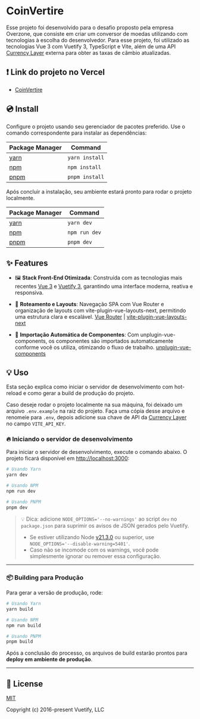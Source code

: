 # CoinVertire

Esse projeto foi desenvolvido para o desafio proposto pela empresa Overzone, que consiste em criar um conversor de moedas utilizando com tecnologias à escolha do desenvolvedor. Para esse projeto, foi utilizado as tecnologias Vue 3 com Vuetify 3, TypeScript e Vite, além de uma API [Currency Layer](https://currencylayer.com/) externa para obter as taxas de câmbio atualizadas.

## ❗️ Link do projeto no Vercel

- [CoinVertire](https://coinvertire.vercel.app)

## 💿 Install

Configure o projeto usando seu gerenciador de pacotes preferido. Use o comando correspondente para instalar as dependências:

| Package Manager                                                | Command        |
|---------------------------------------------------------------|----------------|
| [yarn](https://yarnpkg.com/getting-started)                   | `yarn install` |
| [npm](https://docs.npmjs.com/cli/v7/commands/npm-install)     | `npm install`  |
| [pnpm](https://pnpm.io/installation)                          | `pnpm install` |

Após concluir a instalação, seu ambiente estará pronto para rodar o projeto localmente.

| Package Manager                                                | Command        |
|--------------------------------------------------------------- |----------------|
| [yarn](https://yarnpkg.com/getting-started/usage)              | `yarn dev`   |
| [npm](https://docs.npmjs.com/cli/v7/commands/npm-install)      | `npm run dev`|
| [pnpm](https://pnpm.io/pnpm-cli)                               | `pnpm dev`   |

## ✨ Features

- 🖼️ **Stack Front-End Otimizada**: Construída com as tecnologias mais recentes [Vue 3](https://v3.vuejs.org/) e [Vuetify 3](https://vuetifyjs.com/en/), garantindo uma interface moderna, reativa e responsiva.

- 🚦 **Roteamento e Layouts**: Navegação SPA com Vue Router e organização de layouts com vite-plugin-vue-layouts-next, permitindo uma estrutura clara e escalável. [Vue Router](https://router.vuejs.org/) | [vite-plugin-vue-layouts-next](https://github.com/loicduong/vite-plugin-vue-layouts-next)

- 🧩 **Importação Automática de Componentes**: Com unplugin-vue-components, os componentes são importados automaticamente conforme você os utiliza, otimizando o fluxo de trabalho.
 [unplugin-vue-components](https://github.com/antfu/unplugin-vue-components)

## 💡 Uso

Esta seção explica como iniciar o servidor de desenvolvimento com hot-reload e como gerar a build de produção do projeto.

Caso deseje rodar o projeto localmente na sua máquina, foi deixado um arquivo `.env.example` na raiz do projeto. Faça uma cópia desse arquivo e renomeie para `.env`, depois adicione sua chave de API da [Currency Layer](https://currencylayer.com/) no campo `VITE_API_KEY`.

### 🔥 Iniciando o servidor de desenvolvimento

Para iniciar o servidor de desenvolvimento, execute o comando abaixo. O projeto ficará disponível em [http://localhost:3000](http://localhost:3000):

```bash
# Usando Yarn
yarn dev

# Usando NPM
npm run dev

# Usando PNPM
pnpm dev

```

> 💡 Dica: adicione `NODE_OPTIONS='--no-warnings'` ao script `dev` no `package.json` para suprimir os avisos de JSON gerados pelo Vuetify.
>
> * Se estiver utilizando Node [v21.3.0](https://nodejs.org/en/blog/release/v21.3.0) ou superior, use `NODE_OPTIONS='--disable-warning=5401'`.
> * Caso não se incomode com os warnings, você pode simplesmente ignorar ou remover essa configuração.

---

### 📦 Building para Produção

Para gerar a versão de produção, rode:

```bash
# Usando Yarn
yarn build

# Usando NPM
npm run build

# Usando PNPM
pnpm build

```

Após a conclusão do processo, os arquivos de build estarão prontos para **deploy em ambiente de produção**.

---


## 📑 License
[MIT](http://opensource.org/licenses/MIT)

Copyright (c) 2016-present Vuetify, LLC
